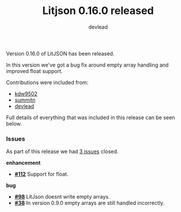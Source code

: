 ﻿---
title: Litjson 0.16.0 released
category: Release Notes
author: devlead
---

Version 0.16.0 of LitJSON has been released.

In this version we've got a bug fix around empty array handling and improved float support.

Contributions were included from:

- [kdw9502](https://github.com/kdw9502)
- [summitn](https://github.com/summitn)
- [devlead](https://github.com/devlead)

Full details of everything that was included in this release can be seen below.

<!--excerpt-->

### Issues

As part of this release we had [3 issues](https://github.com/LitJSON/litjson/milestone/1?closed=1) closed.

__enhancement__

- [__#112__](https://github.com/LitJSON/litjson/pull/112) Support for float.

__bug__

- [__#98__](https://github.com/LitJSON/litjson/issues/98) LitJson doesnt write empty arrays.
- [__#38__](https://github.com/LitJSON/litjson/issues/38) In version 0.9.0 empty arrays are still handled incorrectly.

